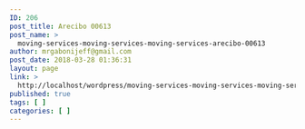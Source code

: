```yaml
---
ID: 206
post_title: Arecibo 00613
post_name: >
  moving-services-moving-services-moving-services-arecibo-00613
author: mrgabonijeff@gmail.com
post_date: 2018-03-28 01:36:31
layout: page
link: >
  http://localhost/wordpress/moving-services-moving-services-moving-services-arecibo-00613/
published: true
tags: [ ]
categories: [ ]
---
```

